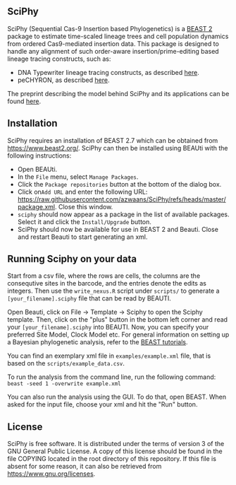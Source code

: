 SciPhy
-------

SciPhy (Sequential Cas-9 Insertion based Phylogenetics) is a [BEAST 2](http://www.beast2.org/) package to estimate time-scaled lineage trees and cell population dynamics from ordered Cas9-mediated insertion data. This package is designed to handle any alignment of such order-aware insertion/prime-editing based lineage tracing constructs, such as: 
- DNA Typewriter lineage tracing constructs, as described [here](https://doi.org/10.1038/s41586-022-04922-8).
- peCHYRON, as described [here](https://doi.org/10.1101/2021.11.05.467507).

The preprint describing the model behind SciPhy and its applications can be found [here](https://doi.org/10.1101/2024.10.01.615771).

Installation
-------
SciPhy requires an installation of BEAST 2.7 which can be obtained from https://www.beast2.org/. SciPhy can then be installed using BEAUti with the following instructions: 

- Open BEAUti.
- In the `File` menu, select `Manage Packages`.
- Click the `Package repositories` button at the bottom of the dialog box.
- Click on`Add URL` and enter the following URL:
https://raw.githubusercontent.com/azwaans/SciPhy/refs/heads/master/package.xml. Close this window.
- `sciphy` should now appear as a package in the list of available packages. Select it and click the `Install/Upgrade` button. 
- SciPhy should now be available for use in BEAST 2 and Beauti. Close and restart Beauti to start generating an xml. 

Running Sciphy on your data
-------

Start from a csv file, where the rows are cells, the columns are the consequtive sites in the barcode, and the entries denote the edits as integers. Then use the `write_nexus.R` script under `scripts/` to generate a `[your_filename].sciphy` file that can be read by BEAUTI. 

Open Beauti, click on File -> Template -> Sciphy to open the Sciphy template. Then, click on the "plus" button in the bottom left corner and read your `[your_filename].sciphy` into BEAUTI. Now, you can specify your preferred Site Model, Clock Model etc. For general information on setting up a Bayesian phylogenetic analysis, refer to the [BEAST tutorials](https://taming-the-beast.org/).

You can find an exemplary xml file in `examples/example.xml` file, that is based on the `scripts/example_data.csv`.

To run the analysis from the command line, run the following command:
`beast -seed 1 -overwrite example.xml`

You can also run the analysis using the GUI. To do that, open BEAST. When asked for the input file, choose your xml and hit the "Run" button.

License
-------

SciPhy is free software.  It is distributed under the terms of version 3
of the GNU General Public License.  A copy of this license should
be found in the file COPYING located in the root directory of this repository.
If this file is absent for some reason, it can also be retrieved from
https://www.gnu.org/licenses.
